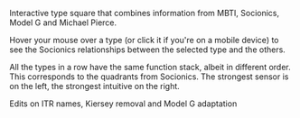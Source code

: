 Interactive type square that combines information from MBTI, Socionics, Model G
and Michael Pierce.

Hover your mouse over a type (or click it if you're on a mobile device) to see
the Socionics relationships between the selected type and the others.

All the types in a row have the same function stack, albeit in different order.
This corresponds to the quadrants from Socionics. The strongest sensor is on the
left, the strongest intuitive on the right.

Edits on ITR names, Kiersey removal and Model G adaptation
